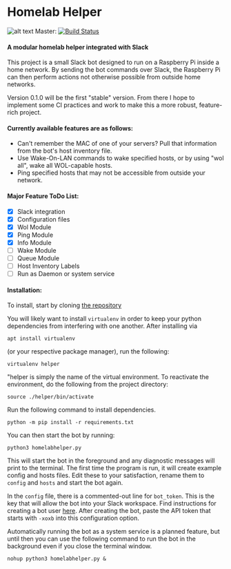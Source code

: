 # Homelab Helper
![alt text](https://img.shields.io/badge/Version-v0.1.0-blue.svg)
Master: [![Build Status](https://travis-ci.org/reschouw/HomelabHelper.svg?branch=master)](https://travis-ci.org/reschouw/HomelabHelper)

#### A modular homelab helper integrated with Slack


This project is a small Slack bot designed to run on a Raspberry Pi inside a home network. By sending the bot commands over Slack, the Raspberry Pi can then perform actions not otherwise possible from outside home networks.

Version 0.1.0 will be the first "stable" version. From there I hope to implement some CI practices and work to make this a more robust, feature-rich project. 

#### Currently available features are as follows:
- Can't remember the MAC of one of your servers? Pull that information from the bot's host inventory file.
- Use Wake-On-LAN  commands to wake specified hosts, or by using "wol all", wake all WOL-capable hosts.
- Ping specified hosts that may not be accessible from outside your network.


#### Major Feature ToDo List:
- [X] Slack integration
- [X] Configuration files
- [X] Wol Module
- [X] Ping Module
- [X] Info Module
- [ ] Wake Module
- [ ] Queue Module
- [ ] Host Inventory Labels
- [ ] Run as Daemon or system service

#### Installation:

To install, start by cloning [the repository](https://github.com/reschouw/HomelabHelper)

You will likely want to install `virtualenv` in order to keep your python dependencies from interfering with one another. After installing via 

`apt install virtualenv`

(or your respective package manager), run the following:

`virtualenv helper`

"helper is simply the name of the virtual environment. To reactivate the environment, do the following from the project directory:

`source ./helper/bin/activate`

Run the following command to install dependencies.

`python -m pip install -r requirements.txt`

You can then start the bot by running:

`python3 homelabhelper.py`

This will start the bot in the foreground and any diagnostic messages will print to the terminal.
The first time the program is run, it will create example config and hosts files. Edit these to your satisfaction, rename them to `config` and `hosts` and start the bot again.

In the `config` file, there is a commented-out line for `bot_token`. This is the key that will allow the bot into your Slack workspace. Find instructions for creating a bot user [here](https://get.slack.help/hc/en-us/articles/115005265703-Create-a-bot-for-your-workspace). After creating the bot, paste the API token that starts with `-xoxb` into this configuration option.

Automatically running the bot as a system service is a planned feature, but until then you can use the following command to run the bot in the background even if you close the terminal window.

`nohup python3 homelabhelper.py &`